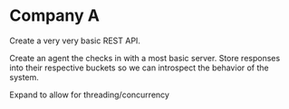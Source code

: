 # Company A

Create a very very basic REST API.

Create an agent the checks in with a most basic server.
Store responses into their respective buckets so we can introspect 
the behavior of the system.

Expand to allow for threading/concurrency
